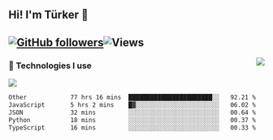 <!-- ## Hi! I'm Türker 🖐️ -->
##  Hi! I'm Türker 👋
## [![GitHub followers](https://img.shields.io/github/followers/turkwr?color=333&label=Follow&logo=github&logoColor=fff&style=flat-square)](https://github.com/turkwr?tab=followers)![Views](https://visitor-badge.laobi.icu/badge?page_id=turkwr&format=true)
<a href="https://discord.com/users/162740870607536128">
 <img src="https://lanyard.cnrad.dev/api/162740870607536128?hideTimestamp=true&idleMessage=Just%20chillin'%20at%20the%20moment&bg=161a23&animated=true" align="right" />
</a>

### 🧠 Technologies I use
![](https://skillicons.dev/icons?i=js,ts,py,php,html,css,tailwind,bootstrap,nodejs,express,react,nextjs&theme=dark&perline=4)


<!--START_SECTION:waka-->

```txt
Other            77 hrs 16 mins  ███████████████████████░░   92.21 %
JavaScript       5 hrs 2 mins    █▓░░░░░░░░░░░░░░░░░░░░░░░   06.02 %
JSON             32 mins         ░░░░░░░░░░░░░░░░░░░░░░░░░   00.64 %
Python           18 mins         ░░░░░░░░░░░░░░░░░░░░░░░░░   00.37 %
TypeScript       16 mins         ░░░░░░░░░░░░░░░░░░░░░░░░░   00.33 %
```

<!--END_SECTION:waka-->
